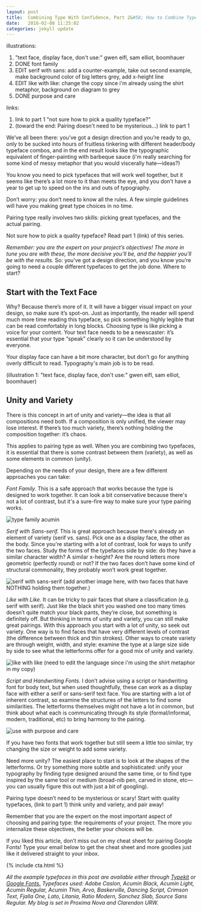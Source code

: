 ```yaml
---
layout: post
title:  Combining Type With Confidence, Part 2&#58; How to Combine Typefaces
date:   2016-02-08 11:25:02
categories: jekyll update
---
```


illustrations:
1) "text face, display face, don't use:" gwen eifl, sam elliot, boomhauer
2) DONE font family
3) EDIT serif with sans: add a counter-example, take out second example, make background color of big letters grey, add x-height line
4) EDIT like with like: change the copy since i'm already using the shirt metaphor, background on diagram to grey
5) DONE purpose and care


links:
1) link to part 1 "not sure how to pick a quality typeface?"
2) (toward the end: Pairing doesn't need to be mysterious...) link to part 1



We’ve all been there: you’ve got a design direction and you’re ready to go, only to be sucked into hours of fruitless tinkering with different header/body typeface combos, and in the end result looks like the typographic equivalent of finger-painting with barbeque sauce (i'm really searching for some kind of messy metaphor that you would viscerally hate—ideas?)

You know you need to pick typefaces that will work well together, but it seems like there’s a lot more to it than meets the eye, and you don’t have a year to get up to speed on the ins and outs of typography.

Don’t worry: you don’t need to know all the rules. A few simple guidelines will have you making great type choices in no time. 

Pairing type really involves two skills: picking great typefaces, and the actual pairing. 

Not sure how to pick a quality typeface? Read part 1 (link) of this series. 

<em>Remember: you are the expert on your project’s objectives! The more in tune you are with these, the more decisive you’ll be, and the happier you'll be with the results.</em> 
So: you’ve got a design direction, and you know you’re going to need a couple different typefaces to get the job done. Where to start? 

<h2>Start with the Text Face</h2>

Why? Because there’s more of it. It will have a bigger visual impact on your design, so make sure it’s spot-on. Just as importantly, the reader will spend much more time reading this typeface, so pick something highly legible that can be read comfortably in long blocks. Choosing type is like picking a voice for your content. Your text face needs to be a newscaster: it’s essential that your type “speak” clearly so it can be understood by everyone. 

Your display face can have a bit more character, but don’t go for anything overly difficult to read. Typography's main job is to be read.

(illustration 1: "text face, display face, don't use:" gwen eifl, sam elliot, boomhauer)

<h2>Unity and Variety</h2>

There is this concept in art of unity and variety—the idea is that all compositions need both. If a composition is only unified, the viewer may lose interest. If there’s too much variety, there’s nothing holding the composition together: it’s chaos. 

This applies to pairing type as well. When you are combining two typefaces, it is essential that there is some contrast between them (variety), as well as some elements in common (unity). 

Depending on the needs of your design, there are a few different approaches you can take:

<em>Font Family.</em> This is a safe approach that works because the type is designed to work together. It can look a bit conservative because there's not a lot of contrast, but it's a sure-fire way to make sure your type pairing works.

<img src="/images/combining_type_ebm/all_in_the_family.png" alt="type family acumin">

<em>Serif with Sans-serif.</em> This is great approach because there's already an element of variety (serif vs. sans). Pick one as a display face, the other as the body. 
Since you're starting with a lot of contrast, look for ways to unify the two faces. Study the forms of the typefaces side by side: do they have a similar character width? A similar x-height? Are the round letters more geometric (perfectly round) or not? If the two faces don’t have some kind of structural commonality, they probably won’t work great together. 

<img src="/images/combining_type_ebm/serif_sans.png" alt="serif with sans-serif"> (add another image here, with two faces that have NOTHING holding them together.)

<em>Like with Like.</em> It can be tricky to pair faces that share a classification (e.g. serif with serif). Just like the black shirt you washed one too many times doesn’t quite match your black pants, they’re close, but something is definitely off. But thinking in terms of unity and variety, you can still make great pairings. With this approach you start with a lot of unity, so seek out variety. One way is to find faces that have very different levels of contrast (the difference between thick and thin strokes). Other ways to create variety are through weight, width, and style: examine the type at a large size side by side to see what the letterforms offer for a good mix of unity and variety.

<img src="/images/combining_type_ebm/like_with_like.png" alt="like with like"> (need to edit the language since i'm using the shirt metaphor in my copy)

<em>Script and Handwriting Fonts.</em> I don’t advise using a script or handwriting font for body text, but when used thoughtfully, these can work as a display face with either a serif or sans-serif text face. You are starting with a lot of inherent contrast, so examine the structures of the letters to find some similarities. The letterforms themselves might not have a lot in common, but think about what each is communicating through its style (formal/informal, modern, traditional, etc) to bring harmony to the pairing.

<img src="/images/combining_type_ebm/purpose_and_care.png" alt="use with purpose and care">

If you have two fonts that work together but still seem a little too similar, try changing the size or weight to add some variety. 

Need more unity? The easiest place to start is to look at the shapes of the letterforms. Or try something more subtle and sophisticated: unify your typography by finding type designed around the same time, or to find type inspired by the same tool or medium (broad-nib pen, carved in stone, etc—you can usually figure this out with just a bit of googling).

Pairing type doesn’t need to be mysterious or scary! Start with quality typefaces, (link to part 1) think unity and variety, and pair away! 

Remember that you are the expert on the most important aspect of choosing and pairing type: the requirements of your project. The more you internalize these objectives, the better your choices will be. 

If you liked this article, don’t miss out on my cheat sheet for pairing Google Fonts! Type your email below to get the cheat sheet and more goodies just like it delivered straight to your inbox.

{% include cta.html %}

<i>All the example typefaces in this post are available either through <a href="https://typekit.com" >Typekit</a> or <a href="https://google.com/fonts" >Google Fonts.</a> Typefaces used: Adobe Caslon, Acumin Black, Acumin Light, Acumin Regular, Acumin Thin, Arvo, Baskerville, Dancing Script, Crimson Text, Fjalla One, Lato, Litania,  Ratio Modern, Sanchez Slab, Source Sans Regular. My blog is set in Proxima Nova and Clarendon URW.</i>
